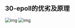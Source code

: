 ## 30-epoll的优劣及原理
![img](https://raw.githubusercontent.com/fanpan26/nginx-study/master/nginx/nginx-30-20190410194400.png)
![img](https://raw.githubusercontent.com/fanpan26/nginx-study/master/nginx/nginx-30-20190410194529.png)
